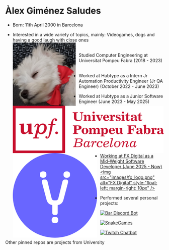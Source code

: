 # Àlex Giménez Saludes
 - Born: 11th April 2000 in Barcelona
 - Interested in a wide variety of topics, mainly: Videogames, dogs and having a good laugh with close ones <br />
 <img src="images/bitxu.jpg"  
 width=200; height=200;
alt="Bitxu the Maltese Puppy"  
style="float: left; margin-right: 10px; " /> <br />
 - Studied Computer Engineering at Universitat Pompeu Fabra (2018 - 2023) <br />
 <a href="https://www.upf.edu/web/graus/grau-enginyeria-informatica"><img src="images/upf_icon.png"  
 width=500; height=150;
alt="Universitat Pompeu Fabra"  
style="float: left; margin-right: 10px; " /></a> <br />
 - Worked at Hubtype as a Intern Jr Automation Productivity Engineer (Jr QA Engineer) (October 2022 - June 2023) <br />
 - Worked at Hubtype as a Junior Software Engineer (June 2023 - May 2025) <br />
<a href="https://www.hubtype.com/"><img src="images/hubtype_icon.png"  
alt="Hubtype"  
style="float: left; margin-right: 10px;" /> <br />
 - Working at FX Digital as a Mid-Weight Software Developer (June 2025 - Now) <br />
<a href="https://fxdigital.uk/"><img src="images/fx_logo.png"
alt="FX Digital"
style:"float: left; margin-right: 10px" /> </a> <br />
 
 - Performed several personal projects:

[![Bar Discord Bot](https://github-readme-stats-own-rhe4-git-main-alexgimenez02.vercel.app/api/pin/?username=alexgimenez02&repo=Bar-discord&theme=darcula)](https://github.com/alexgimenez02/Bar-discord)

[![SnakeGames](https://github-readme-stats-own-rhe4-git-main-alexgimenez02.vercel.app/api/pin/?username=alexgimenez02&repo=SnakeGames&theme=darcula)](https://github.com/alexgimenez02/SnakeGames)

[![Twitch Chatbot](https://github-readme-stats-own-rhe4-git-main-alexgimenez02.vercel.app/api/pin/?username=alexgimenez02&repo=Twitch_Chatbot&theme=darcula)](https://github.com/alexgimenez02/Twitch_Chatbot)

Other pinned repos are projects from University
<!--
**alexgimenez02/alexgimenez02** is a ✨ _special_ ✨ repository because its `README.md` (this file) appears on your GitHub profile.

Here are some ideas to get you started:
[https://github-readme-stats-own-rhe4-git-main-alexgimenez02.vercel.app/](http://github-readme-stats-own-rhe4.vercel.app/)
- 🔭 I’m currently working on ...
- 🌱 I’m currently learning ...
- 👯 I’m looking to collaborate on ... &Snake_Games&Twitch_Chatbot
- 🤔 I’m looking for help with ...
- 💬 Ask me about ...
- 📫 How to reach me: ...
- 😄 Pronouns: ...
- ⚡ Fun fact: ...

Link to image: <a href="link"><img src="pathToImage.extension", properties...>
-->
